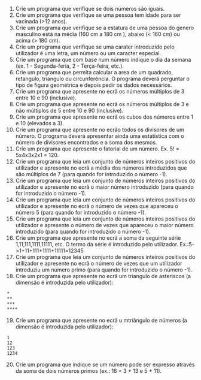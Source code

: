 1. Crie um programa que verifique se dois números são iguais.
2. Crie um programa que verifique se uma pessoa tem idade para ser vacinada (>12 anos).
3. Crie um programa que verifique se a estatura de uma pessoa do genero masculino está na média (160 cm a 180 cm ), abaixo (< 160 cm) ou acima (> 180 cm).
4. Crie um programa que verifique se uma carater introduzido pelo utilizador é uma letra, um número ou um caracter especial.
5. Crie um programa que com base num número indique o dia da semana (ex. 1 - Segunda-feria, 2 - Terça-feira, etc.).
6. Crie um programa que permita calcular a area de um quadrado, retangulo, triangulo ou circunferência. O programa deverá perguntar o tipo de figura geométrica e depois pedir os dados necessários.
7. Crie um programa que apresente no ecrã os números múltiplos de 3 entre 10 e 90 (inclusive).
8. Crie um programa que apresente no ecrã os números múltiplos de 3 e não múltiplos de 5 entre 10 e 90 (inclusive).
9. Crie um programa que apresente no ecrã os cubos dos números entre 1 e 10 (elevados a 3).
10. Crie um programa que apresente no ecrão todos os divisores de um número. O programa deverá apresentar ainda uma estatística com o número de divisores encontrados e a soma dos mesmos.
11. Crie um programa que apresente o fatorial de um número. Ex. 5! = 5x4x3x2x1 = 120.
12. Crie um programa que leia um conjunto de números inteiros positivos do utilizador e apresente no ecrã a média dos números introduzidos que são múltiplos de 7 (para quando for introduzido o número -1).
13. Crie um programa que leia um conjunto de números inteiros positivos do utilizador e apresente no ecrã o maior número introduzido (para quando for introduzido o número -1).
14. Crie um programa que leia um conjunto de números inteiros positivos do utilizador e apresente no ecrã o número de vezes que apareceu o número 5 (para quando for introduzido o número -1).
15. Crie um programa que leia um conjunto de números inteiros positivos do utilizador e apresente o número de vezes que apareceu o maior número introduzido (para quando for introduzido o número -1).
16. Crie um programa que apresente no ecrã a soma da seguinte série 1,11,111,1111,11111, etc. O termo da série é introduzido pelo utilizador. Ex.:5->1+11+111+1111+11111=12345
17. Crie um programa que leia um conjunto de números inteiros positivos do utilizador e apresente no ecrã o número de vezes que um utilizador introduziu um número primo (para quando for introduzido o número -1).
18. Crie um programa que apresente no ecrã um triangulo de asteriscos (a dimensão é introduzida pelo utilizador):
```
*
**
***
****
```
19. Crie um programa que apresente no ecrã u mtriângulo de números (a dimensão é introduzida pelo utilizador):
```
1
12
123
1234
```
20. Crie um programa que indique se um número pode ser expresso através da soma de dois números primos (ex.: 16 = 3 + 13 e 5 + 11).
